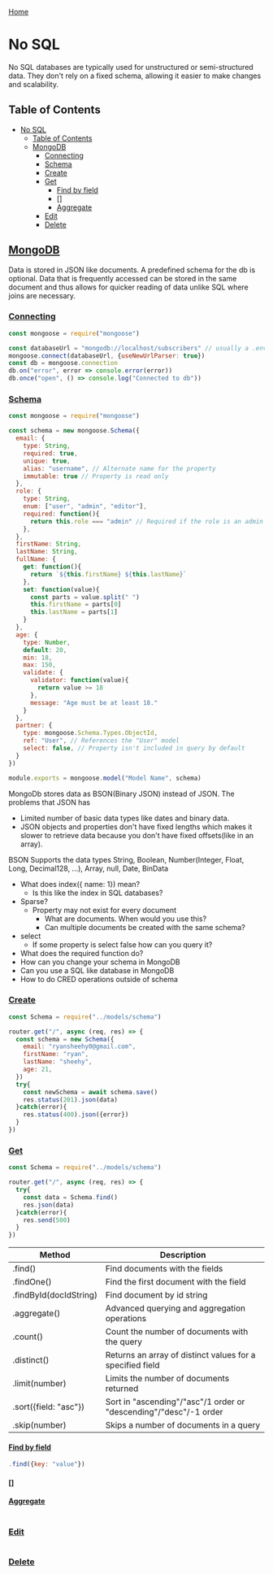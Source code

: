 [Home](./README.md)

# No SQL
No SQL databases are typically used for unstructured or semi-structured data. They don't rely on a fixed schema, allowing it easier to make changes and scalability.

## Table of Contents

<!-- TOC -->

- [No SQL](#no-sql)
  - [Table of Contents](#table-of-contents)
  - [MongoDB](#mongodb)
    - [Connecting](#connecting)
    - [Schema](#schema)
    - [Create](#create)
    - [Get](#get)
      - [Find by field](#find-by-field)
      - [[]](#)
      - [Aggregate](#aggregate)
    - [Edit](#edit)
    - [Delete](#delete)

<!-- /TOC -->

## [MongoDB](#table-of-contents)
Data is stored in JSON like documents. A predefined schema for the db is optional. Data that is frequently accessed can be stored in the same document and thus allows for quicker reading of data unlike SQL where joins are necessary.

### [Connecting](#table-of-contents)
```javascript
const mongoose = require("mongoose")

const databaseUrl = "mongodb://localhost/subscribers" // usually a .env variable
mongoose.connect(databaseUrl, {useNewUrlParser: true})
const db = mongoose.connection
db.on("error", error => console.error(error))
db.once("open", () => console.log("Connected to db"))
```

### [Schema](#table-of-contents)

```javascript
const mongoose = require("mongoose")

const schema = new mongoose.Schema({
  email: {
    type: String,
    required: true,
    unique: true,
    alias: "username", // Alternate name for the property
    immutable: true // Property is read only
  },
  role: {
    type: String,
    enum: ["user", "admin", "editor"],
    required: function(){
      return this.role === "admin" // Required if the role is an admin
    },
  },
  firstName: String,
  lastName: String,
  fullName: {
    get: function(){
      return `${this.firstName} ${this.lastName}`
    },
    set: function(value){
      const parts = value.split(" ")
      this.firstName = parts[0]
      this.lastName = parts[1]
    }
  },
  age: {
    type: Number,
    default: 20,
    min: 18,
    max: 150,
    validate: {
      validator: function(value){
        return value >= 18
      },
      message: "Age must be at least 18."
    }
  },
  partner: {
    type: mongoose.Schema.Types.ObjectId,
    ref: "User", // References the "User" model
    select: false, // Property isn't included in query by default
  }
})

module.exports = mongoose.model("Model Name", schema)
```

MongoDb stores data as BSON(Binary JSON) instead of JSON. The problems that JSON has
- Limited number of basic data types like dates and binary data.
- JSON objects and properties don't have fixed lengths which makes it slower to retrieve data because you don't have fixed offsets(like in an array).

BSON Supports the data types String, Boolean, Number(Integer, Float, Long, Decimal128, ...), Array, null, Date, BinData


- What does index({ name: 1}) mean?
  - Is this like the index in SQL databases?
- Sparse?
  - Property may not exist for every document
    - What are documents. When would you use this?
    - Can multiple documents be created with the same schema?
- select
  - If some property is select false how can you query it?
- What does the required function do?
- How can you change your schema in MongoDB
- Can you use a SQL like database in MongoDB
- How to do CRED operations outside of schema

### [Create](#table-of-contents)

```javascript
const Schema = require("../models/schema")

router.get("/", async (req, res) => {
  const schema = new Schema({
    email: "ryansheehy0@gmail.com",
    firstName: "ryan",
    lastName: "sheehy",
    age: 21,
  })
  try{
    const newSchema = await schema.save()
    res.status(201).json(data)
  }catch(error){
    res.status(400).json({error})
  }
})
```

### [Get](#table-of-contents)

```javascript
const Schema = require("../models/schema")

router.get("/", async (req, res) => {
  try{
    const data = Schema.find()
    res.json(data)
  }catch(error){
    res.send(500)
  }
})
```

| Method                 | Description                                                       |
|------------------------|-------------------------------------------------------------------|
| .find()                | Find documents with the fields                                    |
| .findOne()             | Find the first document with the field                            |
| .findById(docIdString) | Find document by id string                                        |
| .aggregate()           | Advanced querying and aggregation operations                      |
| .count()               | Count the number of documents with the query                      |
| .distinct()            | Returns an array of distinct values for a specified field         |
| .limit(number)         | Limits the number of documents returned                           |
| .sort({field: "asc"})  | Sort in "ascending"/"asc"/1 order or "descending"/"desc"/-1 order |
| .skip(number)          | Skips a number of documents in a query                            |

#### [Find by field](#table-of-contents)

```javascript
.find({key: "value"})
```

#### []

#### [Aggregate](#table-of-contents)

```javascript

```


### [Edit](#table-of-contents)

```javascript
```

### [Delete](#table-of-contents)

```javascript
```